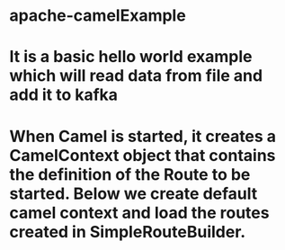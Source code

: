 # apache-camelExample

# It is a basic hello world example which will read data from file and add it to kafka

# When Camel is started, it creates a CamelContext object that contains the definition of the Route to be started. Below we create default camel context and load the routes created in SimpleRouteBuilder.

